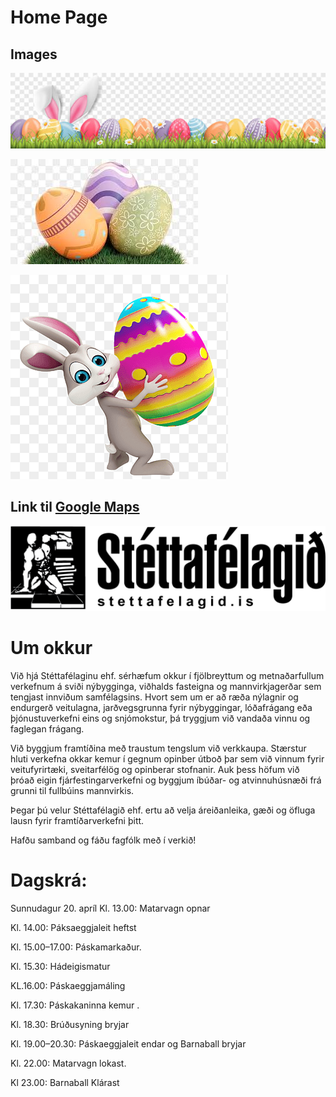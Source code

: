 # Home Page 

## Images

![Egg1](https://github.com/TheTimidMew/Vefhonnun_verkefni_6/blob/main/Hugmyndavinna/Content/Images/Egg1.jpg)

![Egg2](https://github.com/TheTimidMew/Vefhonnun_verkefni_6/blob/main/Hugmyndavinna/Content/Images/Egg2.jpg)

![Bunny](https://github.com/TheTimidMew/Vefhonnun_verkefni_6/blob/main/Hugmyndavinna/Content/Images/Bunny.png)

## Link til [Google Maps](https://www.google.com/maps/place/Brei%C3%B0hella+12,+221+Hafnarfj%C3%B6r%C3%B0ur/@64.041143,-21.9969242,17z/data=!3m1!4b1!4m6!3m5!1s0x48d60dced3d1e213:0xea64cf71e9e5f1ca!8m2!3d64.0411407!4d-21.9943493!16s%2Fg%2F11y1ssr8tz?entry=ttu&g_ep=EgoyMDI1MDIxMi4wIKXMDSoASAFQAw%3D%3D)

![Logo](https://github.com/TheTimidMew/Vefhonnun_verkefni_6/blob/main/Hugmyndavinna/Content/Images/logo-transparent-black.png)

# Um okkur 
Við hjá Stéttafélaginu ehf. sérhæfum okkur í fjölbreyttum og metnaðarfullum verkefnum á sviði nýbygginga, viðhalds fasteigna og mannvirkjagerðar sem tengjast innviðum samfélagsins. Hvort sem um er að ræða nýlagnir og endurgerð veitulagna, jarðvegsgrunna fyrir nýbyggingar, lóðafrágang eða þjónustuverkefni eins og snjómokstur, þá tryggjum við vandaða vinnu og faglegan frágang.

Við byggjum framtíðina með traustum tengslum við verkkaupa. Stærstur hluti verkefna okkar kemur í gegnum opinber útboð þar sem við vinnum fyrir veitufyrirtæki, sveitarfélög og opinberar stofnanir. Auk þess höfum við þróað eigin fjárfestingarverkefni og byggjum íbúðar- og atvinnuhúsnæði frá grunni til fullbúins mannvirkis.

Þegar þú velur Stéttafélagið ehf. ertu að velja áreiðanleika, gæði og öfluga lausn fyrir framtíðarverkefni þitt.

Hafðu samband og fáðu fagfólk með í verkið!

# Dagskrá:

Sunnudagur 20. apríl
Kl. 13.00: Matarvagn opnar

Kl. 14.00: Páksaeggjaleit heftst

Kl. 15.00–17.00: Páskamarkaður.

Kl. 15.30: Hádeigismatur

KL.16.00: Páskaeggjamáling

Kl. 17.30: Páskakaninna kemur  .

Kl. 18.30: Brúðusyning bryjar 

Kl. 19.00–20.30: Páskaeggjaleit endar og Barnaball bryjar

Kl. 22.00: Matarvagn lokast.

Kl 23.00: Barnaball Klárast




